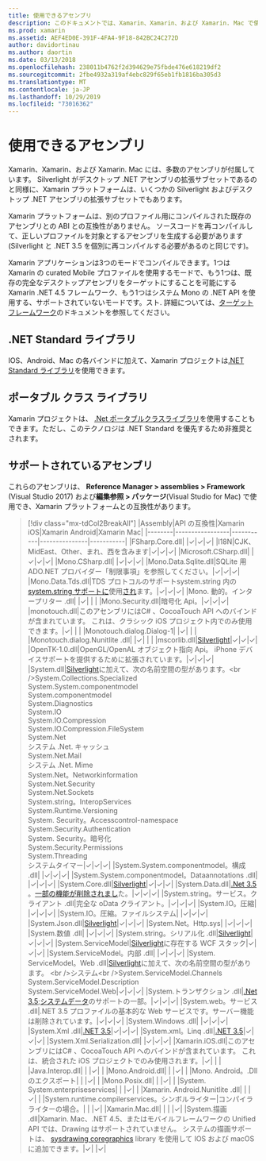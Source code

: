 ```yaml
---
title: 使用できるアセンブリ
description: このドキュメントでは、Xamarin、Xamarin、および Xamarin. Mac で使用できるアセンブリについて説明します。 また、.NET Standard ライブラリやポータブルクラスライブラリに関するドキュメントへのリンクもあります。
ms.prod: xamarin
ms.assetid: AEF4ED0E-391F-4FA4-9F18-842BC24C272D
author: davidortinau
ms.author: daortin
ms.date: 03/13/2018
ms.openlocfilehash: 238011b4762f2d394629e75fbde476e618219df2
ms.sourcegitcommit: 2fbe4932a319af4ebc829f65eb1fb1816ba305d3
ms.translationtype: MT
ms.contentlocale: ja-JP
ms.lasthandoff: 10/29/2019
ms.locfileid: "73016362"
---
```

# <a name="available-assemblies"></a>使用できるアセンブリ

Xamarin、Xamarin、および Xamarin. Mac には、多数のアセンブリが付属しています。 Silverlight がデスクトップ .NET アセンブリの拡張サブセットであるのと同様に、Xamarin プラットフォームは、いくつかの Silverlight およびデスクトップ .NET アセンブリの拡張サブセットでもあります。

Xamarin プラットフォームは、別のプロファイル用にコンパイルされた既存のアセンブリとの ABI との互換性がありません。 ソースコードを再コンパイルして、正しいプロファイルを対象とするアセンブリを生成する必要があります (Silverlight と .NET 3.5 を個別に再コンパイルする必要があるのと同じです)。

Xamarin アプリケーションは3つのモードでコンパイルできます。1つは Xamarin の curated Mobile プロファイルを使用するモードで、もう1つは、既存の完全なデスクトップアセンブリをターゲットにすることを可能にする Xamarin .NET 4.5 フレームワーク、もう1つはシステム Mono の .NET API を使用する、サポートされていないモードです。スト. 詳細については、[ターゲットフレームワーク](~/mac/platform/target-framework.md)のドキュメントを参照してください。

## <a name="net-standard-libraries"></a>.NET Standard ライブラリ

IOS、Android、Mac の各バインドに加えて、Xamarin プロジェクトは[.NET Standard ライブラリ](~/cross-platform/app-fundamentals/net-standard.md)を使用できます。

## <a name="portable-class-libraries"></a>ポータブル クラス ライブラリ

Xamarin プロジェクトは、 [.Net ポータブルクラスライブラリ](~/cross-platform/app-fundamentals/pcl.md)を使用することもできます。ただし、このテクノロジは .NET Standard を優先するため非推奨とされます。

## <a name="supported-assemblies"></a>サポートされているアセンブリ

これらのアセンブリは、 **Reference Manager > assemblies > Framework** (Visual Studio 2017) および**編集参照 > パッケージ**(Visual Studio for Mac) で使用でき、Xamarin プラットフォームとの互換性があります。

> [!div class="mx-tdCol2BreakAll"]
> |Assembly|API の互換性|Xamarin iOS|Xamarin Android|Xamarin Mac|
> |--------|-----------------|-----------|---------------|-----------|
> |FSharp.Core.dll| |✓|✓|✓|
> |l18N|CJK、MidEast、Other、まれ、西を含みます|✓|✓|✓|
> |Microsoft.CSharp.dll| |✓|✓|✓|
> |Mono.CSharp.dll| |✓|✓|✓|
> |Mono.Data.Sqlite.dll|SQLite 用 ADO.NET プロバイダー「制限事項」を参照してください。|✓|✓|✓|
> |Mono.Data.Tds.dll|TDS プロトコルのサポートsystem.string 内の[system.string サポートに](xref:System.Data.SqlClient)使用[され](xref:System.Data)ます。|✓|✓|✓|
> |Mono. 動的。&#8203;インタープリター .dll| |✓| | |
> |Mono.Security.dll|暗号化 Api。|✓|✓|✓|
> |monotouch.dll|このアセンブリにはC# 、CocoaTouch API へのバインドが含まれています。 これは、クラシック iOS プロジェクト内でのみ使用できます。|✓| | |
> |Monotouch.dialog.&#8203;Dialog-1| |✓| | |
> |Monotouch.dialog.&#8203;Nunitlite .dll| |✓| | |
> |mscorlib.dll|[Silverlight](https://msdn.microsoft.com/library/cc838194(VS.95).aspx)|✓|✓|✓|
> |OpenTK-1.0.dll|OpenGL/OpenAL オブジェクト指向 Api。 iPhone デバイスサポートを提供するために拡張されています。|✓|✓|✓|
> |System.dll|[Silverlight](https://msdn.microsoft.com/library/cc838194(VS.95).aspx)に加えて、次の名前空間の型があります。<br />System.Collections.Specialized<br />System.&#8203;System.componentmodel<br />System.componentmodel<br />System.Diagnostics<br />System.IO<br />System.IO.Compression<br />System.IO.Compression.FileSystem<br />System.Net<br />システム .Net. キャッシュ<br />System.Net.Mail<br />システム .Net. Mime<br />System.Net。&#8203;Networkinformation<br />System.Net.Security<br />System.Net.Sockets<br />System.string。&#8203;InteropServices<br />System.Runtime.Versioning<br />System. Security。&#8203;Accesscontrol-namespace<br />System.Security.Authentication<br />System. Security。&#8203;暗号化<br />System.Security.Permissions<br />System.Threading<br />システムタイマー|✓|✓|✓|
> |System.&#8203;System.componentmodel。&#8203;構成 .dll| |✓|✓|✓|
> |System.&#8203;System.componentmodel。&#8203;Dataannotations .dll| |✓|✓|✓|
> |System.Core.dll|[Silverlight](https://msdn.microsoft.com/library/cc838194(VS.95).aspx)|✓|✓|✓|
> |System.Data.dll|[.Net 3.5](https://msdn.microsoft.com/library/ms229335.aspx) 。[一部の機能が削除されまし](~/ios/data-cloud/system.data.md)た。|✓|✓|✓|
> |System.string。&#8203;サービス。&#8203;クライアント .dll|完全な oData クライアント。|✓|✓|✓|
> |System.IO。&#8203;圧縮| |✓|✓|✓|
> |System.IO。&#8203;圧縮。&#8203;ファイルシステム| |✓|✓|✓|
> |System.Json.dll|[Silverlight](https://msdn.microsoft.com/library/cc838194(VS.95).aspx)|✓|✓|✓|
> |System.Net。&#8203;Http.sys| |✓|✓|✓|
> |System.&#8203;数値 .dll| |✓|✓|✓|
> |System.string。&#8203;シリアル化 .dll|[Silverlight](https://msdn.microsoft.com/library/cc838194(VS.95).aspx)|✓|✓|✓|
> |System.&#8203;ServiceModel|[Silverlight](https://msdn.microsoft.com/library/cc838194(VS.95).aspx)に存在する WCF スタック|✓|✓|✓|
> |System.&#8203;ServiceModel。&#8203;内部 .dll| |✓|✓|✓|
> |System.&#8203;ServiceModel。&#8203;Web .dll|[Silverlight](https://msdn.microsoft.com/library/cc838194(VS.95).aspx)に加えて、次の名前空間の型があります。 <br />システム<br />System.ServiceModel.Channels<br />System.ServiceModel.Description<br />System.ServiceModel.Web|✓|✓|✓|
> |System.&#8203;トランザクション .dll|[.Net 3.5](https://msdn.microsoft.com/library/ms229335.aspx);[システムデータ](~/ios/data-cloud/system.data.md)のサポートの一部。|✓|✓|✓|
> |System.web。&#8203;サービス .dll|.NET 3.5 プロファイルの基本的な Web サービスです。サーバー機能は削除されています。|✓|✓|✓|
> |System.&#8203;Windows .dll| |✓|✓|✓|
> |System.&#8203;Xml .dll|[.NET 3.5](https://msdn.microsoft.com/library/ms229335.aspx)|✓|✓|✓|
> |System.xml。&#8203;Linq .dll|[.NET 3.5](https://msdn.microsoft.com/library/ms229335.aspx)|✓|✓|✓|
> |System.Xml.Serialization.dll| |✓|✓|✓|
> |Xamarin.iOS.dll|このアセンブリにはC# 、CocoaTouch API へのバインドが含まれています。 これは、統合された iOS プロジェクトでのみ使用されます。|✓| | |
> |Java.Interop.dll| | |✓| |
> |Mono.Android.dll| | |✓| |
> |Mono. Android。&#8203;.Dll のエクスポート| | |✓| |
> |Mono.Posix.dll| | |✓| |
> |System.&#8203;System.enterpriseservices| | |✓| |
> |Xamarin. Android.&#8203;Nunitlite .dll| | |✓| |
> |System.runtime.compilerservices。&#8203;シンボルライター|コンパイラライターの場合。| | |✓|
> |Xamarin.Mac.dll| | | |✓|
> |System.&#8203;描画 .dll|Xamarin. Mac、.NET 4.5、またはモバイルフレームワークの Unified API では、Drawing はサポートされていません。 システムの描画サポートは、 [sysdrawing coregraphics](https://github.com/mono/sysdrawing-coregraphics) library を使用して IOS および macOS に追加できます。|✓| |✓|
